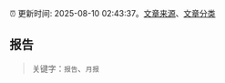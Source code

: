 :alarm_clock: 更新时间: 2025-08-10 02:43:37。[文章来源](/README.md)、[文章分类](/TAGS.md)

## 报告


> 关键字：`报告`、`月报`



